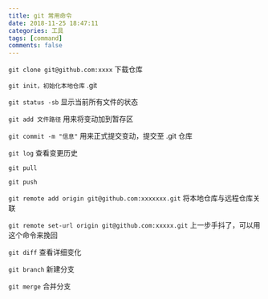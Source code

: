 ```yaml
---
title: git 常用命令
date: 2018-11-25 18:47:11
categories: 工具
tags: [command]
comments: false
---
```


`git clone git@github.com:xxxx` 下载仓库

`git init，初始化本地仓库` .git

`git status -sb` 显示当前所有文件的状态

`git add 文件路径` 用来将变动加到暂存区

`git commit -m "信息"` 用来正式提交变动，提交至 .git 仓库

`git log` 查看变更历史

`git pull` 

`git push`

`git remote add origin git@github.com:xxxxxxx.git` 将本地仓库与远程仓库关联

`git remote set-url origin git@github.com:xxxxx.git` 上一步手抖了，可以用这个命令来挽回

`git diff` 查看详细变化

`git branch` 新建分支

`git merge` 合并分支
